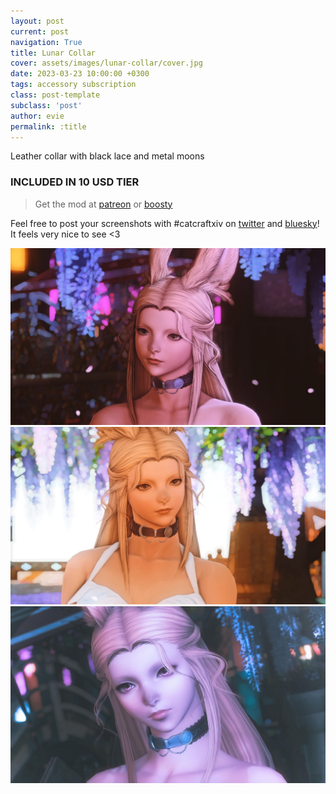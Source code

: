 ```yaml
---
layout: post
current: post
navigation: True
title: Lunar Collar
cover: assets/images/lunar-collar/cover.jpg
date: 2023-03-23 10:00:00 +0300
tags: accessory subscription
class: post-template
subclass: 'post'
author: evie
permalink: :title
---
```


Leather collar with black lace and metal moons

### INCLUDED IN 10 USD TIER

> Get the mod at [patreon](https://www.patreon.com/posts/80772448) or [boosty](https://boosty.to/miaumori/posts/2f22a8bb-b7f5-4521-bf17-43e8bdc4624f)

Feel free to post your screenshots with #catcraftxiv on [twitter](https://x.com/hashtag/catcraftxiv?src=hashtag_click) and [bluesky](https://bsky.app/hashtag/catcraftxiv)! It feels very nice to see <3

<img src="/assets/images/lunar-collar/ffxiv_dx11 2023-03-30 17-36-27.jpg"/>
<img src="/assets/images/lunar-collar/ffxiv_dx11 2023-03-30 16-53-05.jpg"/>
<img src="/assets/images/lunar-collar/cover.jpg"/>